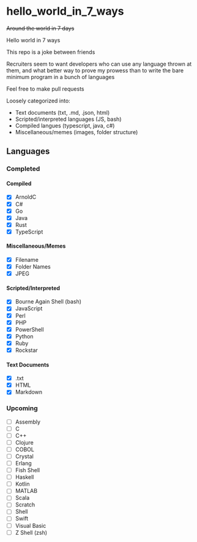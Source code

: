 # hello_world_in_7_ways

~~Around the world in 7 days~~

Hello world in 7 ways

This repo is a joke between friends

Recruiters seem to want developers who can use any language thrown at them, and what better way to prove my prowess than to write the bare minimum program in a bunch of languages

Feel free to make pull requests

Loosely categorized into:

- Text documents (txt, .md, .json, html)
- Scripted/interpreted languages (JS, bash)
- Compiled langues (typescript, java, c#)
- Miscellaneous/memes (images, folder structure)

## Languages

### Completed

#### Compiled

- [x] ArnoldC
- [x] C#
- [x] Go
- [x] Java
- [x] Rust
- [x] TypeScript

#### Miscellaneous/Memes

- [x] Filename
- [x] Folder Names
- [x] JPEG

#### Scripted/Interpreted

- [x] Bourne Again Shell (bash)
- [x] JavaScript
- [x] Perl
- [x] PHP
- [x] PowerShell
- [x] Python
- [x] Ruby
- [x] Rockstar

#### Text Documents

- [x] .txt
- [x] HTML
- [x] Markdown

### Upcoming

- [ ] Assembly
- [ ] C
- [ ] C++
- [ ] Clojure
- [ ] COBOL
- [ ] Crystal
- [ ] Erlang
- [ ] Fish Shell
- [ ] Haskell
- [ ] Kotlin
- [ ] MATLAB
- [ ] Scala
- [ ] Scratch
- [ ] Shell
- [ ] Swift
- [ ] Visual Basic
- [ ] Z Shell (zsh)
